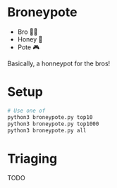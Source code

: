 # Broneypote

- Bro 🤜🤛
- Honey 🌹
- Pote 🎮

Basically, a honneypot for the bros!


# Setup

```bash
# Use one of
python3 broneypote.py top10
python3 broneypote.py top1000
python3 broneypote.py all
```


# Triaging

TODO